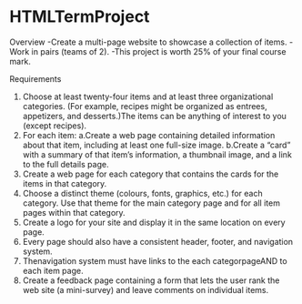 # HTMLTermProject

Overview
-Create a multi-page website to showcase a collection of items.
-Work in pairs (teams of 2).
-This project is worth 25% of your final course mark.

Requirements
  1. Choose at least twenty-four items and at least three organizational categories. (For example, recipes might be organized as entrees, appetizers, and desserts.)The items can be anything of interest to you (except recipes).
  2. For each item:
    a.Create a web page containing detailed information about that item, including at least one full-size image.
    b.Create a “card” with a summary of that item’s information, a thumbnail image, and a link to the full details page.
  3. Create a web page for each category that contains the cards for the items in that category.
  4. Choose a distinct theme (colours, fonts, graphics, etc.) for each category. Use that theme for the main category page and for all item pages within that category.
  5. Create a logo for your site and display it in the same location on every page.
  6. Every page should also have a consistent header, footer, and navigation system.
  7. Thenavigation system must have links to the each categorpageAND to each item page.
  8. Create a feedback page containing a form that lets the user rank the web site (a mini-survey) and leave comments on individual items.
